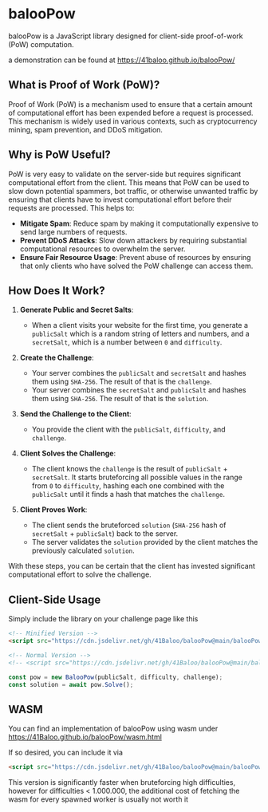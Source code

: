 # balooPow

balooPow is a JavaScript library designed for client-side proof-of-work (PoW) computation.

a demonstration can be found at https://41baloo.github.io/balooPow/

## What is Proof of Work (PoW)?

Proof of Work (PoW) is a mechanism used to ensure that a certain amount of computational effort has been expended before a request is processed. This mechanism is widely used in various contexts, such as cryptocurrency mining, spam prevention, and DDoS mitigation.

## Why is PoW Useful?

PoW is very easy to validate on the server-side but requires significant computational effort from the client. This means that PoW can be used to slow down potential spammers, bot traffic, or otherwise unwanted traffic by ensuring that clients have to invest computational effort before their requests are processed. This helps to:

- **Mitigate Spam**: Reduce spam by making it computationally expensive to send large numbers of requests.
- **Prevent DDoS Attacks**: Slow down attackers by requiring substantial computational resources to overwhelm the server.
- **Ensure Fair Resource Usage**: Prevent abuse of resources by ensuring that only clients who have solved the PoW challenge can access them.

## How Does It Work?

1. **Generate Public and Secret Salts**:
   - When a client visits your website for the first time, you generate a `publicSalt` which is a random string of letters and numbers, and a `secretSalt`, which is a number between `0` and `difficulty`.
   
2. **Create the Challenge**:
   - Your server combines the `publicSalt` and `secretSalt` and hashes them using `SHA-256`. The result of that is the `challenge`.
   - Your server combines the `secretSalt` and `publicSalt` and hashes them using `SHA-256`. The result of that is the `solution`.
   
3. **Send the Challenge to the Client**:
   - You provide the client with the `publicSalt`, `difficulty`, and `challenge`.

4. **Client Solves the Challenge**:
   - The client knows the `challenge` is the result of `publicSalt` + `secretSalt`. It starts bruteforcing all possible values in the range from `0` to `difficulty`, hashing each one combined with the `publicSalt` until it finds a hash that matches the `challenge`.

5. **Client Proves Work**:
   - The client sends the bruteforced `solution` (`SHA-256` hash of `secretSalt` + `publicSalt`) back to the server.
   - The server validates the `solution` provided by the client matches the previously calculated `solution`.

With these steps, you can be certain that the client has invested significant computational effort to solve the challenge.

## Client-Side Usage

Simply include the library on your challenge page like this
```html
<!-- Minified Version -->
<script src="https://cdn.jsdelivr.net/gh/41Baloo/balooPow@main/balooPow.min.js"></script>

<!-- Normal Version -->
<!-- <script src="https://cdn.jsdelivr.net/gh/41Baloo/balooPow@main/balooPow.min.js"></script> -->
```

```js
const pow = new BalooPow(publicSalt, difficulty, challenge);
const solution = await pow.Solve();
```

## WASM

You can find an implementation of balooPow using wasm under https://41Baloo.github.io/balooPow/wasm.html

If so desired, you can include it via

```html
<script src="https://cdn.jsdelivr.net/gh/41Baloo/balooPow@main/balooPow.wasm.min.js"></script>
```

This version is significantly faster when bruteforcing high difficulties, however for difficulties < 1.000.000, the additional cost of fetching the wasm for every spawned worker is usually not worth it
